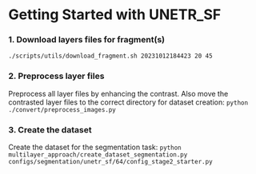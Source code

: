 # Getting Started with UNETR_SF

### 1. Download layers files for fragment(s)

`./scripts/utils/download_fragment.sh 20231012184423 20 45`

### 2. Preprocess layer files

Preprocess all layer files by enhancing the contrast. Also move the contrasted layer files to the correct directory for dataset creation: `python ./convert/preprocess_images.py`

### 3. Create the dataset

Create the dataset for the segmentation task:
`python multilayer_approach/create_dataset_segmentation.py configs/segmentation/unetr_sf/64/config_stage2_starter.py`